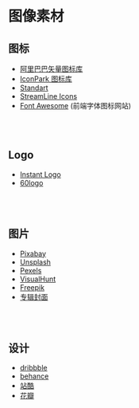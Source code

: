 # 图像素材

## 图标

- [阿里巴巴矢量图标库](https://www.iconfont.cn/)
- [IconPark 图标库](https://iconpark.bytedance.com/)
- [Standart](https://standart.io/)
- [StreamLine Icons](https://www.streamlineicons.com/)
- [Font Awesome](https://fontawesome.com/) (前端字体图标网站)

<br></br>

## Logo

- [Instant Logo](http://instantlogosearch.com/)
- [60logo](https://www.60logo.com/list)

<br></br>

## 图片

- [Pixabay](https://pixabay.com/)
- [Unsplash](https://unsplash.com/)
- [Pexels](https://www.pexels.com/)
- [VisualHunt](https://visualhunt.com/)
- [Freepik](https://www.freepik.com/)
- [专辑封面](https://bendodson.com/projects/itunes-artwork-finder/)

<br></br>

## 设计

- [dribbble](https://dribbble.com/)
- [behance](https://www.behance.net/)
- [站酷](https://www.zcool.com.cn/)
- [花瓣](http://huaban.com/)
